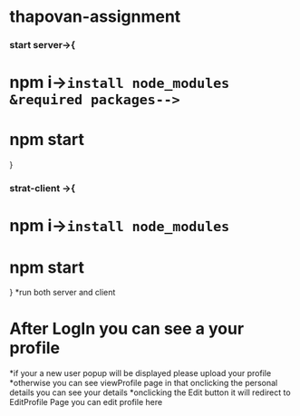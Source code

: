 # thapovan-assignment
### start server->{
# npm i->`install node_modules &required packages-->`
# npm start
}
### strat-client ->{
# npm i->`install node_modules`
# npm start
}
*run both server and client
# After LogIn you can see a your profile 
*if your a new user popup will be displayed please upload your profile
*otherwise you can see viewProfile page in that onclicking the personal details you can see your details
*onclicking the Edit button it will redirect to EditProfile Page you can edit profile here
